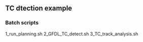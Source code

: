 ## TC dtection example

### Batch scripts
1_run_planning.sh
2_GFDL_TC_detect.sh
3_TC_track_analysis.sh

